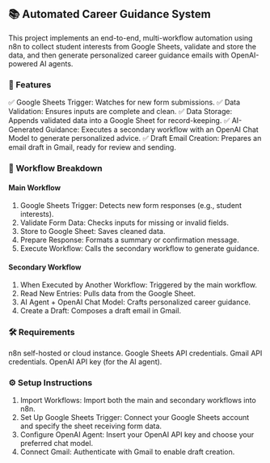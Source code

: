 ## 📚 Automated Career Guidance System
This project implements an end-to-end, multi-workflow automation using n8n to collect student interests from Google Sheets, validate and store the data, and then generate personalized career guidance emails with OpenAI-powered AI agents.

### 🚀 Features
✅ Google Sheets Trigger: Watches for new form submissions.
✅ Data Validation: Ensures inputs are complete and clean.
✅ Data Storage: Appends validated data into a Google Sheet for record-keeping.
✅ AI-Generated Guidance: Executes a secondary workflow with an OpenAI Chat Model to generate personalized advice.
✅ Draft Email Creation: Prepares an email draft in Gmail, ready for review and sending.

### 📂 Workflow Breakdown
#### Main Workflow
1. Google Sheets Trigger: Detects new form responses (e.g., student interests).
2. Validate Form Data: Checks inputs for missing or invalid fields.
3. Store to Google Sheet: Saves cleaned data.
4. Prepare Response: Formats a summary or confirmation message.
5. Execute Workflow: Calls the secondary workflow to generate guidance.

#### Secondary Workflow
1. When Executed by Another Workflow: Triggered by the main workflow.
2. Read New Entries: Pulls data from the Google Sheet.
3. AI Agent + OpenAI Chat Model: Crafts personalized career guidance.
4. Create a Draft: Composes a draft email in Gmail.

### 🛠 Requirements
n8n self-hosted or cloud instance.
Google Sheets API credentials.
Gmail API credentials.
OpenAI API key (for the AI agent).

### ⚙️ Setup Instructions
1. Import Workflows: Import both the main and secondary workflows into n8n.
2. Set Up Google Sheets Trigger: Connect your Google Sheets account and specify the sheet receiving form data.
3. Configure OpenAI Agent: Insert your OpenAI API key and choose your preferred chat model.
4. Connect Gmail: Authenticate with Gmail to enable draft creation.

